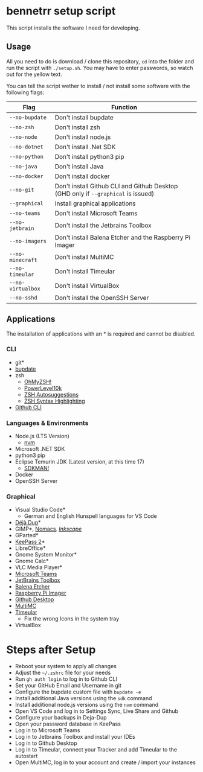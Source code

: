 # bennetrr setup script
This script installs the software I need for developing.

## Usage
All you need to do is download / clone this repository, `cd` into the folder and run the script with `./setup.sh`. You may have to enter passwords, so watch out for the yellow text.

You can tell the script wether to install / not install some software with the following flags: 

| Flag | Function |
|------|----------|
| `--no-bupdate` | Don't install bupdate |
| `--no-zsh` | Don't install zsh |
| `--no-node`  | Don't install node.js|
| `--no-dotnet` | Don't install .Net SDK |
| `--no-python` | Don't install python3 pip |
| `--no-java` | Don't install Java |
| `--no-docker` | Don't install docker |
| `--no-git` | Don't install Github CLI and Github Desktop (GHD only if `--graphical` is issued) |
| `--graphical` | Install graphical applications |
| `--no-teams` | Don't install Microsoft Teams |
| `--no-jetbrain` | Don't install the Jetbrains Toolbox |
| `--no-imagers` | Don't install Balena Etcher and the Raspberry Pi Imager |
| `--no-minecraft` | Don't install MultiMC |
| `--no-timeular` | Don't install Timeular |
| `--no-virtualbox` | Don't install VirtualBox |
| `--no-sshd` | Don't install the OpenSSH Server |

## Applications
The installation of applications with an * is required and cannot be disabled.

### CLI
- git*
- [bupdate](https://github.com/bennetrr/bupdate)
- zsh
  - [OhMyZSH!](https://ohmyz.sh/)
  - [PowerLevel10k](https://github.com/romkatv/powerlevel10k)
  - [ZSH Autosuggestions](https://github.com/zsh-users/zsh-autosuggestions)
  - [ZSH Syntax Highlighting](https://github.com/zsh-users/zsh-syntax-highlighting)
- [Github CLI](https://cli.github.com/)

### Languages & Environments
- Node.js (LTS Version)
  - [nvm](https://github.com/nvm-sh/nvm)
- Microsoft .NET SDK
- python3 pip
- Eclipse Temurin JDK (Latest version, at this time 17)
  - [SDKMAN!](https://sdkman.io/)
- Docker
- OpenSSH Server

### Graphical
- Visual Studio Code*
  - German and English Hunspell languages for VS Code
- [Déjà Dup](https://wiki.gnome.org/Apps/DejaDup/Details)*
- GIMP*, [Nomacs](https://nomacs.org/)*, [Inkscape](https://inkscape.org)*
- GParted*
- [KeePass 2](https://keepass.info/)*
- LibreOffice*
- Gnome System Monitor*
- Gnome Calc*
- VLC Media Player*
- [Microsoft Teams](https://www.microsoft.com/de-de/microsoft-teams/group-chat-software)
- [JetBrains Toolbox](https://www.jetbrains.com/toolbox-app/)
- [Balena Etcher](https://www.balena.io/etcher/)
- [Raspberry Pi Imager](https://www.raspberrypi.com/software/)
- [Github Desktop](https://desktop.github.com/)
- [MultiMC](https://multimc.org/)
- [Timeular](https://timeular.com/)
  - Fix the wrong Icons in the system tray
- VirtualBox


# Steps after Setup
- Reboot your system to apply all changes
- Adjust the `~/.zshrc` file for your needs
- Run `gh auth login` to log in to Github CLI
- Set your GitHub Email and Username in git
- Configure the bupdate custom file with `bupdate -e`
- Install additional Java versions using the `sdk` command
- Install additional node.js versions using the `nvm` command
- Open VS Code and log in to Settings Sync, Live Share and Github
- Configure your backups in Deja-Dup
- Open your password database in KeePass
- Log in to Microsoft Teams
- Log in to Jetbrains Toolbox and install your IDEs
- Log in to Github Desktop
- Log in to Timeular, connect your Tracker and add Timeular to the autostart
- Open MultiMC, log in to your account and create / import your instances
